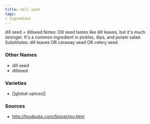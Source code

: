 ```yaml
---
title: dill seed
tags:
- ingredient
---
```

dill seed = dillseed Notes: Dill seed tastes like dill leaves, but it's much stronger. It's a common ingredient in pickles, dips, and potato salad. Substitutes: dill leaves OR caraway seed OR celery seed

### Other Names

* dill seed
* dillseed

### Varieties

* [[global-spices]]

### Sources
* http://foodsubs.com/SpiceUniv.html
